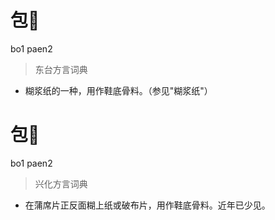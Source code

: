# 包𤖭
bo1 paen2
> 东台方言词典
- 糊浆纸的一种，用作鞋底骨料。（参见"糊浆纸"）

# 包𤖭
bo1 paen2
> 兴化方言词典
- 在蒲席片正反面糊上纸或破布片，用作鞋底骨料。近年已少见。
